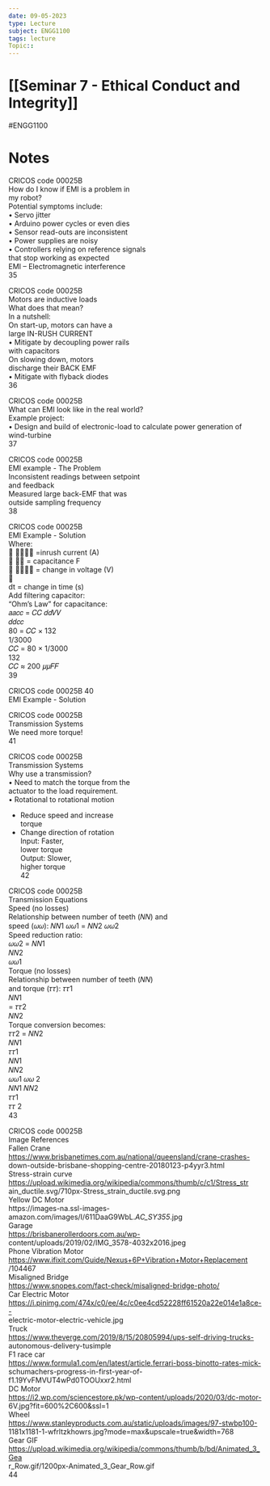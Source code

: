 ```yaml
---
date: 09-05-2023
type: Lecture
subject: ENGG1100
tags: lecture
Topic:: 
---
```

# [[Seminar 7 - Ethical Conduct and Integrity]]
#ENGG1100
# Notes

CRICOS code 00025B  
How do I know if EMI is a problem in  
my robot?  
Potential symptoms include:  
• Servo jitter  
• Arduino power cycles or even dies  
• Sensor read-outs are inconsistent  
• Power supplies are noisy  
• Controllers relying on reference signals  
that stop working as expected  
EMI – Electromagnetic interference  
35

CRICOS code 00025B  
Motors are inductive loads  
What does that mean?  
In a nutshell:  
On start-up, motors can have a  
large IN-RUSH CURRENT  
• Mitigate by decoupling power rails  
with capacitors  
On slowing down, motors  
discharge their BACK EMF  
• Mitigate with flyback diodes  
36

CRICOS code 00025B  
What can EMI look like in the real world?  
Example project:  
• Design and build of electronic-load to calculate power generation of wind-turbine  
37

CRICOS code 00025B  
EMI example - The Problem  
Inconsistent readings between setpoint  
and feedback  
Measured large back-EMF that was  
outside sampling frequency  
38

CRICOS code 00025B  
EMI Example - Solution  
Where:  
 𝑎𝑎𝑐𝑐 =inrush current (A)  
 𝐶𝐶 = capacitance F  
 𝑑𝑑𝑉𝑉 = change in voltage (V)  
  
dt = change in time (s)  
Add filtering capacitor:  
“Ohm’s Law” for capacitance:  
𝑎𝑎𝑐𝑐 = 𝐶𝐶 𝑑𝑑𝑉𝑉  
𝑑𝑑𝑐𝑐  
80 = 𝐶𝐶 × 132  
1/3000  
𝐶𝐶 = 80 × 1/3000  
132  
𝐶𝐶 ≈ 200 𝜇𝜇𝐹𝐹  
39

CRICOS code 00025B 40  
EMI Example - Solution

CRICOS code 00025B  
Transmission Systems  
We need more torque!  
41

CRICOS code 00025B  
Transmission Systems  
Why use a transmission?  
• Need to match the torque from the  
actuator to the load requirement.  
• Rotational to rotational motion  
- Reduce speed and increase  
torque  
- Change direction of rotation  
Input: Faster,  
lower torque  
Output: Slower,  
higher torque  
42

CRICOS code 00025B  
Transmission Equations  
Speed (no losses)  
Relationship between number of teeth (𝑁𝑁) and  
speed (𝜔𝜔): 𝑁𝑁1 𝜔𝜔1 = 𝑁𝑁2 𝜔𝜔2  
Speed reduction ratio:  
𝜔𝜔2 = 𝑁𝑁1  
𝑁𝑁2  
𝜔𝜔1  
Torque (no losses)  
Relationship between number of teeth (𝑁𝑁)  
and torque (𝜏𝜏): 𝜏𝜏1  
𝑁𝑁1  
= 𝜏𝜏2  
𝑁𝑁2  
Torque conversion becomes:  
𝜏𝜏2 = 𝑁𝑁2  
𝑁𝑁1  
𝜏𝜏1  
𝑁𝑁1  
𝑁𝑁2  
𝜔𝜔1 𝜔𝜔 2  
𝑁𝑁1 𝑁𝑁2  
𝜏𝜏1  
𝜏𝜏 2  
43

CRICOS code 00025B  
Image References  
Fallen Crane  
https://www.brisbanetimes.com.au/national/queensland/crane-crashes-  
down-outside-brisbane-shopping-centre-20180123-p4yyr3.html  
Stress-strain curve  
https://upload.wikimedia.org/wikipedia/commons/thumb/c/c1/Stress_str  
ain_ductile.svg/710px-Stress_strain_ductile.svg.png  
Yellow DC Motor  
https://images-na.ssl-images-  
amazon.com/images/I/611DaaG9WbL._AC_SY355_.jpg  
Garage  
https://brisbanerollerdoors.com.au/wp-  
content/uploads/2019/02/IMG_3578-4032x2016.jpeg  
Phone Vibration Motor  
https://www.ifixit.com/Guide/Nexus+6P+Vibration+Motor+Replacement  
/104467  
Misaligned Bridge  
https://www.snopes.com/fact-check/misaligned-bridge-photo/  
Car Electric Motor  
https://i.pinimg.com/474x/c0/ee/4c/c0ee4cd52228ff61520a22e014e1a8ce--  
electric-motor-electric-vehicle.jpg  
Truck  
https://www.theverge.com/2019/8/15/20805994/ups-self-driving-trucks-  
autonomous-delivery-tusimple  
F1 race car  
https://www.formula1.com/en/latest/article.ferrari-boss-binotto-rates-mick-  
schumachers-progress-in-first-year-of-f1.19YvFMVUT4wPd0TOOUxxr2.html  
DC Motor  
https://i2.wp.com/sciencestore.pk/wp-content/uploads/2020/03/dc-motor-  
6V.jpg?fit=600%2C600&ssl=1  
Wheel  
https://www.stanleyproducts.com.au/static/uploads/images/97-stwbp100-  
1181x1181-1-wfrltzkhowrs.jpg?mode=max&upscale=true&width=768  
Gear GIF  
https://upload.wikimedia.org/wikipedia/commons/thumb/b/bd/Animated_3_Gea  
r_Row.gif/1200px-Animated_3_Gear_Row.gif  
44
